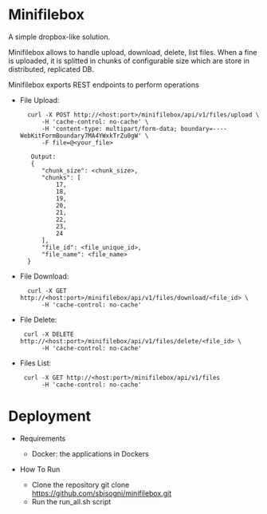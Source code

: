 # Minifilebox
A simple dropbox-like solution.

Minifilebox allows to handle upload, download, delete, list files.
When a fine is uploaded, it is splitted in chunks of configurable size which are store in distributed, replicated DB.

Minifilebox exports REST endpoints to perform operations

* File Upload:

        curl -X POST http://<host:port>/minifilebox/api/v1/files/upload \
            -H 'cache-control: no-cache' \
            -H 'content-type: multipart/form-data; boundary=----WebKitFormBoundary7MA4YWxkTrZu0gW' \
            -F file=@<your_file>
         
         Output:
         {
            "chunk_size": <chunk_size>,
            "chunks": [
                17,
                18,
                19,
                20,
                21,
                22,
                23,
                24
            ],
            "file_id": <file_unique_id>,
            "file_name": <file_name>
        }
        
* File Download:

        curl -X GET http://<host:port>/minifilebox/api/v1/files/download/<file_id> \
            -H 'cache-control: no-cache'
            
* File Delete:

       curl -X DELETE http://<host:port>/minifilebox/api/v1/files/delete/<file_id> \
            -H 'cache-control: no-cache'
           
* Files List:

       curl -X GET http://<host:port>/minifilebox/api/v1/files
            -H 'cache-control: no-cache'

# Deployment

* Requirements
  * Docker: the applications in Dockers
  
* How To Run
  * Clone the repository git clone https://github.com/sbisogni/minifilebox.git
  * Run the run_all.sh script

